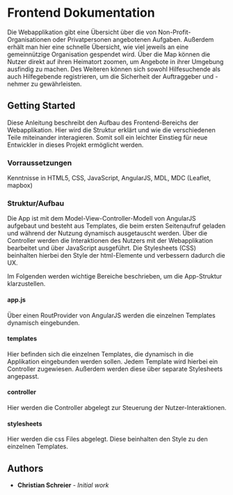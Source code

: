 # Frontend Dokumentation

Die Webapplikation gibt eine Übersicht über die von Non-Profit-Organisationen oder Privatpersonen angebotenen Aufgaben.
Außerdem erhält man hier eine schnelle Übersicht, wie viel jeweils an eine gemeinnützige Organisation gespendet wird.
Über die Map können die Nutzer direkt auf ihren Heimatort zoomen, um Angebote in ihrer Umgebung ausfindig zu machen.
Des Weiteren können sich sowohl Hilfesuchende als auch Hilfegebende registrieren, um die Sicherheit der Auftraggeber und -nehmer zu gewährleisten.

## Getting Started

Diese Anleitung beschreibt den Aufbau des Frontend-Bereichs der Webapplikation.
Hier wird die Struktur erklärt und wie die verschiedenen Teile miteinander interagieren.
Somit soll ein leichter Einstieg für neue Entwickler in dieses Projekt ermöglicht werden.

### Vorraussetzungen

Kenntnisse in HTML5, CSS, JavaScript, AngularJS, MDL, MDC (Leaflet, mapbox)


### Struktur/Aufbau

Die App ist mit dem Model-View-Controller-Modell von AngularJS aufgebaut und besteht aus Templates, die beim ersten Seitenaufruf geladen und während der Nutzung dynamisch ausgetauscht werden.
Über die Controller werden die Interaktionen des Nutzers mit der Webapplikation bearbeitet und über JavaScript ausgeführt.
Die Stylesheets (CSS) beinhalten hierbei den Style der html-Elemente und verbessern dadurch die UX.

Im Folgenden werden wichtige Bereiche beschrieben, um die App-Struktur klarzustellen.

#### app.js

Über einen RoutProvider von AngularJS werden die einzelnen Templates dynamisch eingebunden.

#### templates

Hier befinden sich die einzelnen Templates, die dynamisch in die Applikation eingebunden werden sollen.
Jedem Template wird hierbei ein Controller zugewiesen.
Außerdem werden diese über separate Stylesheets angepasst.

#### controller

Hier werden die Controller abgelegt zur Steuerung der Nutzer-Interaktionen.

#### stylesheets

Hier werden die css Files abgelegt. Diese beinhalten den Style zu den einzelnen Templates.

## Authors

* **Christian Schreier** - *Initial work* 
